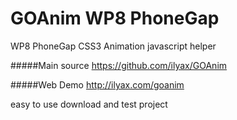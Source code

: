 GOAnim WP8 PhoneGap
===================

WP8 PhoneGap CSS3 Animation javascript helper


#####Main source 
https://github.com/ilyax/GOAnim

#####Web Demo 
http://ilyax.com/goanim

easy to use download and test project 
